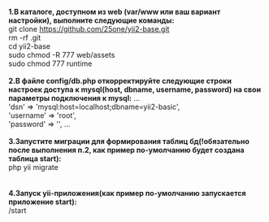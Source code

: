 <b>1.В каталоге, доступном из web (var/www или ваш вариант настройки), выполните следующие команды:</b>
<br>git clone https://github.com/25one/yii2-base.git 
<br>rm -rf .git
<br>cd yii2-base
<br>sudo chmod -R 777 web/assets
<br>sudo chmod 777 runtime
<br><br>
<b>2.В файле config/db.php откорректируйте следующие строки настроек доступа к mysql(host, dbname, username, password) на свои параметры подключения к mysql:</b>
    ...
    <br>'dsn' => 'mysql:host=localhost;dbname=yii2-basic',
    <br>'username' => 'root',
    <br>'password' => '', 
    ...
<br><br>
<b>3.Запустите миграции для формирования таблиц бд(!обязательно после выполнения п.2, как пример по-умолчанию будет создана таблица start):</b> 
<br>php yii migrate    
<br><br>
<b>4.Запуск yii-приложения(как пример по-умолчанию запускается приложение start):</b>
<br>/start 
